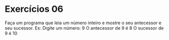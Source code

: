 # Exercícios 06
Faça um programa que leia um número inteiro e mostre o seu antecessor e seu
sucessor.
Ex:
    Digite um número: 9
    O antecessor de 9 é 8
    O sucessor de 9 é 10